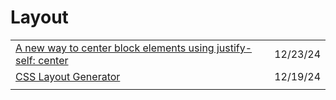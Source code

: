 # Layout

|                                                                                                                                                                     |          |
| ------------------------------------------------------------------------------------------------------------------------------------------------------------------- | -------- |
| [A new way to center block elements using justify-self: center](https://app.daily.dev/posts/a-new-way-to-center-block-elements-using-justify-self-center-hmsghrb9s) | 12/23/24 |
| [CSS Layout Generator](https://app.daily.dev/posts/css-layout-generator-y1exp0uus)                                                                                  | 12/19/24 |
|                                                                                                                                                                     |          |

